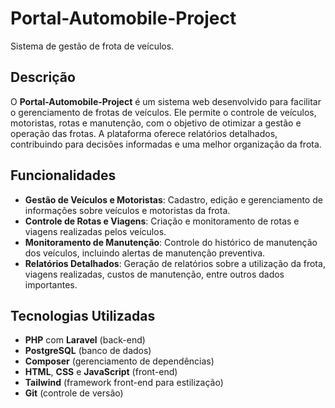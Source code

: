 # Portal-Automobile-Project

Sistema de gestão de frota de veículos.

## Descrição

O **Portal-Automobile-Project** é um sistema web desenvolvido para facilitar o gerenciamento de frotas de veículos. Ele permite o controle de veículos, motoristas, rotas e manutenção, com o objetivo de otimizar a gestão e operação das frotas. A plataforma oferece relatórios detalhados, contribuindo para decisões informadas e uma melhor organização da frota.

## Funcionalidades

- **Gestão de Veículos e Motoristas**: Cadastro, edição e gerenciamento de informações sobre veículos e motoristas da frota.
- **Controle de Rotas e Viagens**: Criação e monitoramento de rotas e viagens realizadas pelos veículos.
- **Monitoramento de Manutenção**: Controle do histórico de manutenção dos veículos, incluindo alertas de manutenção preventiva.
- **Relatórios Detalhados**: Geração de relatórios sobre a utilização da frota, viagens realizadas, custos de manutenção, entre outros dados importantes.

## Tecnologias Utilizadas

- **PHP** com **Laravel** (back-end)
- **PostgreSQL** (banco de dados)
- **Composer** (gerenciamento de dependências)
- **HTML**, **CSS** e **JavaScript** (front-end)
- **Tailwind** (framework front-end para estilização)
- **Git** (controle de versão)
